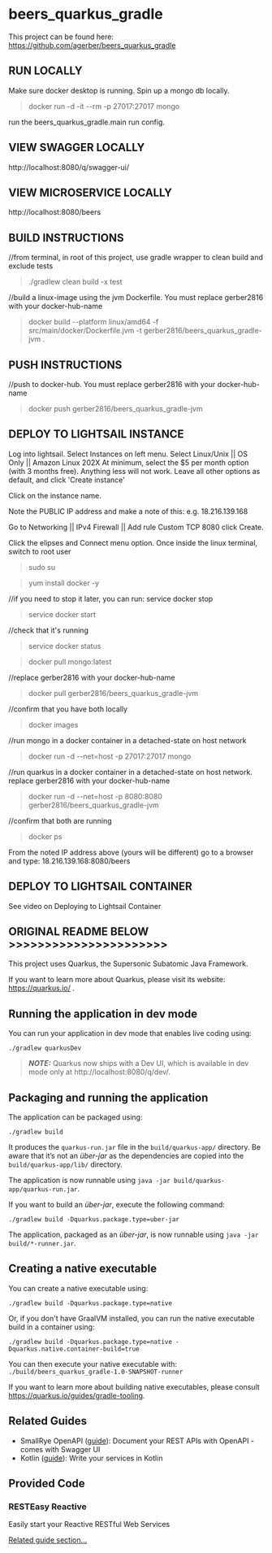 # beers_quarkus_gradle



This project can be found here: https://github.com/agerber/beers_quarkus_gradle


## RUN LOCALLY

Make sure docker desktop is running. Spin up a mongo db locally.

> docker run -d -it --rm  -p 27017:27017 mongo

run the beers_quarkus_gradle.main run config. 


## VIEW SWAGGER LOCALLY

http://localhost:8080/q/swagger-ui/


## VIEW MICROSERVICE LOCALLY

http://localhost:8080/beers


## BUILD INSTRUCTIONS
//from terminal, in root of this project, use gradle wrapper to clean build and exclude tests
> ./gradlew clean build -x test


//build a linux-image using the jvm Dockerfile. You must replace gerber2816 with your docker-hub-name
> docker build --platform linux/amd64 -f src/main/docker/Dockerfile.jvm -t gerber2816/beers_quarkus_gradle-jvm .

## PUSH INSTRUCTIONS
//push to docker-hub. You must replace gerber2816 with your docker-hub-name
> docker push gerber2816/beers_quarkus_gradle-jvm

## DEPLOY TO LIGHTSAIL INSTANCE

Log into lightsail. Select Instances on left menu. Select Linux/Unix || OS Only  || Amazon Linux 202X 
At minimum, select the $5 per month option (with 3 months free). Anything less will not work. 
Leave all other options as default, and click 'Create instance'

Click on the instance name.

Note the PUBLIC IP address and make a note of this: e.g. 18.216.139.168

Go to Networking || IPv4 Firewall || Add rule
Custom TCP 8080
click Create.



Click the elipses and Connect menu option. 
Once inside the linux terminal, switch to root user

> sudo su

> yum install docker -y

//if you need to stop it later, you can run: service docker stop
> service docker start

//check that it's running
> service docker status

> docker pull mongo:latest

//replace gerber2816 with your docker-hub-name
> docker pull gerber2816/beers_quarkus_gradle-jvm

//confirm that you have both locally
> docker images

//run mongo in a docker container in a detached-state on host network
> docker run -d --net=host  -p 27017:27017 mongo


//run quarkus in a docker container in a detached-state on host network. replace gerber2816 with your docker-hub-name
> docker run -d --net=host  -p 8080:8080 gerber2816/beers_quarkus_gradle-jvm

//confirm that both are running
> docker ps


From the noted IP address above (yours will be different)
go to a browser and type: 18.216.139.168:8080/beers

## DEPLOY TO LIGHTSAIL CONTAINER

See video on Deploying to Lightsail Container







## ORIGINAL README BELOW >>>>>>>>>>>>>>>>>>>>>>

This project uses Quarkus, the Supersonic Subatomic Java Framework.

If you want to learn more about Quarkus, please visit its website: https://quarkus.io/ .

## Running the application in dev mode

You can run your application in dev mode that enables live coding using:

```shell script
./gradlew quarkusDev
```

> **_NOTE:_**  Quarkus now ships with a Dev UI, which is available in dev mode only at http://localhost:8080/q/dev/.

## Packaging and running the application

The application can be packaged using:

```shell script
./gradlew build
```

It produces the `quarkus-run.jar` file in the `build/quarkus-app/` directory.
Be aware that it’s not an _über-jar_ as the dependencies are copied into the `build/quarkus-app/lib/` directory.

The application is now runnable using `java -jar build/quarkus-app/quarkus-run.jar`.

If you want to build an _über-jar_, execute the following command:

```shell script
./gradlew build -Dquarkus.package.type=uber-jar
```

The application, packaged as an _über-jar_, is now runnable using `java -jar build/*-runner.jar`.

## Creating a native executable

You can create a native executable using:

```shell script
./gradlew build -Dquarkus.package.type=native
```

Or, if you don't have GraalVM installed, you can run the native executable build in a container using:

```shell script
./gradlew build -Dquarkus.package.type=native -Dquarkus.native.container-build=true
```

You can then execute your native executable with: `./build/beers_quarkus_gradle-1.0-SNAPSHOT-runner`

If you want to learn more about building native executables, please consult https://quarkus.io/guides/gradle-tooling.

## Related Guides

- SmallRye OpenAPI ([guide](https://quarkus.io/guides/openapi-swaggerui)): Document your REST APIs with OpenAPI - comes
  with Swagger UI
- Kotlin ([guide](https://quarkus.io/guides/kotlin)): Write your services in Kotlin

## Provided Code

### RESTEasy Reactive

Easily start your Reactive RESTful Web Services

[Related guide section...](https://quarkus.io/guides/getting-started-reactive#reactive-jax-rs-resources)
